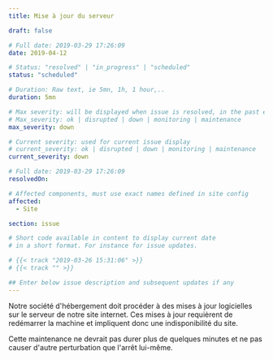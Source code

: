 ```yaml
---
title: Mise à jour du serveur

draft: false

# Full date: 2019-03-29 17:26:09
date: 2019-04-12

# Status: "resolved" | "in_progress" | "scheduled"
status: "scheduled"

# Duration: Raw text, ie 5mn, 1h, 1 hour,..
duration: 5mn

# Max severity: will be displayed when issue is resolved, in the past events section
# Max_severity: ok | disrupted | down | monitoring | maintenance
max_severity: down

# Current severity: used for current issue display
# current_severity: ok | disrupted | down | monitoring | maintenance
current_severity: down

# Full date: 2019-03-29 17:26:09
resolvedOn:

# Affected components, must use exact names defined in site config
affected:
  - Site

section: issue

# Short code available in content to display current date
# in a short format. For instance for issue updates.

# {{< track "2019-03-26 15:31:06" >}}
# {{< track "" >}}

## Enter below issue description and subsequent updates if any
---
```


Notre société d'hébergement doit procéder à des mises à jour logicielles sur le serveur de notre site internet. Ces mises à jour requièrent de redémarrer la machine et impliquent donc une indisponibilité du site.

Cette maintenance ne devrait pas durer plus de quelques minutes et ne pas causer d'autre perturbation que l'arrêt lui-même.



